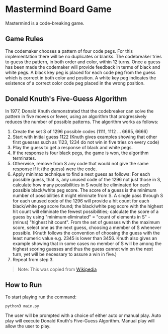 # Mastermind Board Game
Mastermind is a code-breaking game.

## Game Rules
The codemaker chooses a pattern of four code pegs. For this implementation 
there will be no duplicates or blanks. The codebreaker tries to guess the pattern, 
in both order and color, within 12 turns. Once a guess has been made
the codemaker will provide feedback in terms of black and white pegs. A black 
key peg is placed for each code peg from the guess which is correct in both 
color and position. A white key peg indicates the existence of a correct 
color code peg placed in the wrong position.

## Donald Knuth's Five-Guess Algorithm
In 1977, Donald Knuth demonstrated that the codebreaker can solve the pattern 
in five moves or fewer, using an algorithm that progressively reduces the number 
of possible patterns. The algorithm works as follows:

1. Create the set S of 1296 possible codes (1111, 1112 ... 6665, 6666)
2. Start with initial guess 1122 (Knuth gives examples showing that other first 
guesses such as 1123, 1234 do not win in five tries on every code)
3. Play the guess to get a response of black and white pegs.
4. If the response is four black pegs, the game is won, the algorithm terminates.
5. Otherwise, remove from S any code that would not give the same response if 
it (the guess) were the code.
6. Apply minimax technique to find a next guess as follows: For each possible 
guess, that is, any unused code of the 1296 not just those in S, calculate how 
many possibilities in S would be eliminated for each possible black/white peg 
score. The score of a guess is the minimum number of possibilities it might 
eliminate from S. A single pass through S for each unused code of the 1296 will 
provide a hit count for each black/white peg score found; the black/white peg 
score with the highest hit count will eliminate the fewest possibilities; 
calculate the score of a guess by using "minimum eliminated" = "count of 
elements in S" - (minus) "highest hit count". From the set of guesses with the 
maximum score, select one as the next guess, choosing a member of S whenever 
possible. (Knuth follows the convention of choosing the guess with the least 
numeric value e.g. 2345 is lower than 3456. Knuth also gives an example showing 
that in some cases no member of S will be among the highest scoring guesses and 
thus the guess cannot win on the next turn, yet will be necessary to assure a 
win in five.)
7. Repeat from step 3.

> Note: This was copied from [Wikipedia](https://en.wikipedia.org/wiki/Mastermind_(board_game)#Five-guess_algorithm)

## How to Run
To start playing run the command:

    python3 main.py

The user will be prompted with a choice of either auto or manual play. Auto 
play will execute Donald Knuth's Five-Guess Algorithm. Manual play will allow
the user to play.
